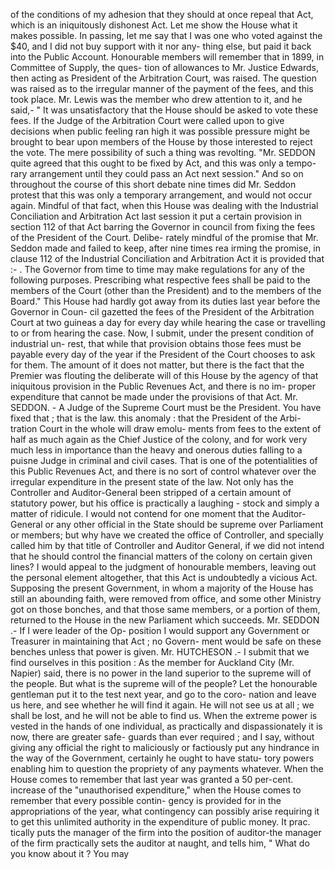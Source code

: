 of the conditions of my adhesion that they should at once repeal that Act, which is an iniquitously dishonest Act. Let me show the House what it makes possible. In passing, let me say that I was one who voted against the $40, and I did not buy support with it nor any- thing else, but paid it back into the Public Account. Honourable members will remember that in 1899, in Committee of Supply, the ques- tion of allowances to Mr. Justice Edwards, then acting as President of the Arbitration Court, was raised. The question was raised as to the irregular manner of the payment of the fees, and this took place. Mr. Lewis was the member who drew attention to it, and he said,- " It was unsatisfactory that the House should be asked to vote these fees. If the Judge of the Arbitration Court were called upon to give decisions when public feeling ran high it was possible pressure might be brought to bear upon members of the House by those interested to reject the vote. The mere possibility of such a thing was revolting. "Mr. SEDDON quite agreed that this ought to be fixed by Act, and this was only a tempo- rary arrangement until they could pass an Act next session." And so on throughout the course of this short debate nine times did Mr. Seddon protest that this was only a temporary arrangement, and would not occur again. Mindful of that fact, when this House was dealing with the Industrial Conciliation and Arbitration Act last session it put a certain provision in section 112 of that Act barring the Governor in council from fixing the fees of the President of the Court. Delibe- rately mindful of the promise that Mr. Seddon made and failed to keep, after nine times rea irming the promise, in clause 112 of the Industrial Conciliation and Arbitration Act it is provided that :- . The Governor from time to time may make regulations for any of the following purposes. Prescribing what respective fees shall be paid to the members of the Court (other than the President) and to the members of the Board." This House had hardly got away from its duties last year before the Governor in Coun- cil gazetted the fees of the President of the Arbitration Court at two guineas a day for every day while hearing the case or travelling to or from hearing the case. Now, I submit, under the present condition of industrial un- rest, that while that provision obtains those fees must be payable every day of the year if the President of the Court chooses to ask for them. The amount of it does not matter, but there is the fact that the Premier was flouting the deliberate will of this House by the agency of that iniquitous provision in the Public Revenues Act, and there is no im- proper expenditure that cannot be made under the provisions of that Act. Mr. SEDDON. - A Judge of the Supreme Court must be the President. You have fixed that ; that is the law. this anomaly : that the President of the Arbi- tration Court in the whole will draw emolu- ments from fees to the extent of half as much again as the Chief Justice of the colony, and for work very much less in importance than the heavy and onerous duties falling to a puisne Judge in criminal and civil cases. That is one of the potentialities of this Public Revenues Act, and there is no sort of control whatever over the irregular expenditure in the present state of the law. Not only has the Controller and Auditor-General been stripped of a certain amount of statutory power, but his office is practically a laughing - stock and simply a matter of ridicule. I would not contend for one moment that the Auditor-General or any other official in the State should be supreme over Parliament or members; but why have we created the office of Controller, and specially called him by that title of Controller and Auditor General, if we did not intend that he should control the financial matters of the colony on certain given lines? I would appeal to the judgment of honourable members, leaving out the personal element altogether, that this Act is undoubtedly a vicious Act. Supposing the present Government, in whom a majority of the House has still an abounding faith, were removed from office, and some other Ministry got on those bonches, and that those same members, or a portion of them, returned to the House in the new Parliament which succeeds. Mr. SEDDON .- If I were leader of the Op- position I would support any Government or Treasurer in maintaining that Act ; no Govern- ment would be safe on these benches unless that power is given. Mr. HUTCHESON .- I submit that we find ourselves in this position : As the member for Auckland City (Mr. Napier) said, there is no power in the land superior to the supreme will of the people. But what is the supreme will of the people? Let the honourable gentleman put it to the test next year, and go to the coro- nation and leave us here, and see whether he will find it again. He will not see us at all ; we shall be lost, and he will not be able to find us. When the extreme power is vested in the hands of one individual, as practically and dispassionately it is now, there are greater safe- guards than ever required ; and I say, without giving any official the right to maliciously or factiously put any hindrance in the way of the Government, certainly he ought to have statu- tory powers enabling him to question the propriety of any payments whatever. When the House comes to remember that last year was granted a 50 per-cent. increase of the "unauthorised expenditure," when the House comes to remember that every possible contin- gency is provided for in the appropriations of the year, what contingency can possibly arise requiring it to get this unlimited authority in the expenditure of public money. It prac. tically puts the manager of the firm into the position of auditor-the manager of the firm practically sets the auditor at naught, and tells him, " What do you know about it ? You may 